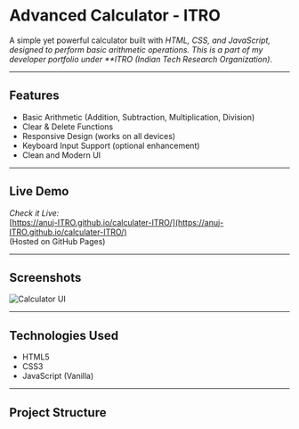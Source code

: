 # Advanced Calculator - ITRO

A simple yet powerful calculator built with *HTML, CSS, and JavaScript, designed to perform basic arithmetic operations. This is a part of my developer portfolio under **ITRO (Indian Tech Research Organization)*.

---

## Features

- Basic Arithmetic (Addition, Subtraction, Multiplication, Division)
- Clear & Delete Functions
- Responsive Design (works on all devices)
- Keyboard Input Support (optional enhancement)
- Clean and Modern UI

---

## Live Demo

*Check it Live:*  
[https://anuj-ITRO.github.io/calculater-ITRO/](https://anuj-ITRO.github.io/calculater-ITRO/)  
(Hosted on GitHub Pages)

---

## Screenshots

![Calculator UI](https://dribbble.com/shots/14052902-Simple-Calculator-UI)

---

## Technologies Used

- HTML5
- CSS3
- JavaScript (Vanilla)

---

## Project Structure

